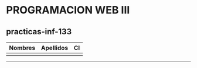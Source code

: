 # PROGRAMACION WEB III
practicas-inf-133
-------------------------------------------------------------
| Nombres         | Apellidos       | CI                    |
| --------------- | --------------- | --------------------- |
| <Nombres>       | <Apellidos>     | <Carnet de identidad> |
-------------------------------------------------------------

